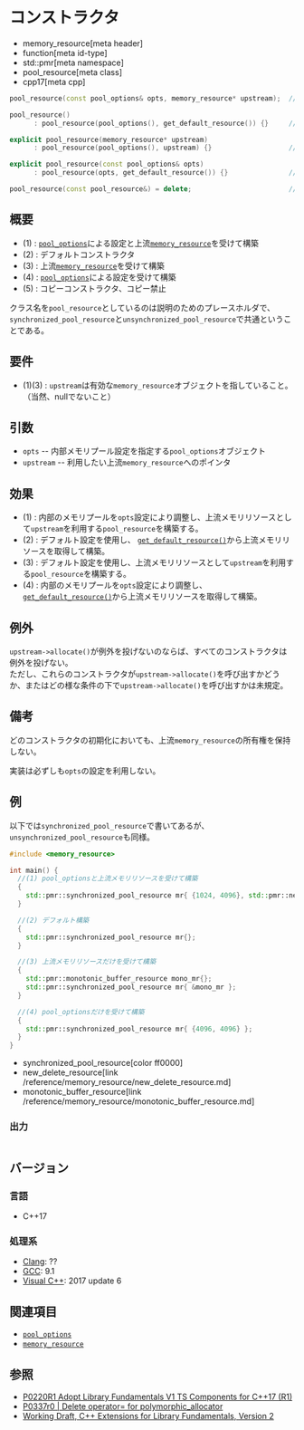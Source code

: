 # コンストラクタ
* memory_resource[meta header]
* function[meta id-type]
* std::pmr[meta namespace]
* pool_resource[meta class]
* cpp17[meta cpp]

```cpp
pool_resource(const pool_options& opts, memory_resource* upstream);  //(1)

pool_resource()
      : pool_resource(pool_options(), get_default_resource()) {}     //(2)

explicit pool_resource(memory_resource* upstream)
      : pool_resource(pool_options(), upstream) {}                   //(3)

explicit pool_resource(const pool_options& opts)
      : pool_resource(opts, get_default_resource()) {}               //(4)

pool_resource(const pool_resource&) = delete;                        //(5)
```

## 概要

- (1) : [`pool_options`](/reference/memory_resource/pool_options.md)による設定と上流[`memory_resource`](/reference/memory_resource/memory_resource.md)を受けて構築
- (2) : デフォルトコンストラクタ
- (3) : 上流[`memory_resource`](/reference/memory_resource/memory_resource.md)を受けて構築
- (4) : [`pool_options`](/reference/memory_resource/pool_options.md)による設定を受けて構築
- (5) : コピーコンストラクタ、コピー禁止

クラス名を`pool_resource`としているのは説明のためのプレースホルダで、`synchronized_pool_resource`と`unsynchronized_pool_resource`で共通ということである。

## 要件

- (1)(3) : `upstream`は有効な`memory_resource`オブジェクトを指していること。（当然、nullでないこと）

## 引数

- `opts` -- 内部メモリプール設定を指定する`pool_options`オブジェクト
- `upstream` -- 利用したい上流`memory_resource`へのポインタ

## 効果
- (1) : 内部のメモリプールを`opts`設定により調整し、上流メモリリソースとして`upstream`を利用する`pool_resource`を構築する。
- (2) : デフォルト設定を使用し、 [`get_default_resource()`](/reference/memory_resource/get_default_resource.md)から上流メモリリソースを取得して構築。
- (3) : デフォルト設定を使用し、上流メモリリソースとして`upstream`を利用する`pool_resource`を構築する。
- (4) : 内部のメモリプールを`opts`設定により調整し、[`get_default_resource()`](/reference/memory_resource/get_default_resource.md)から上流メモリリソースを取得して構築。

## 例外
`upstream->allocate()`が例外を投げないのならば、すべてのコンストラクタは例外を投げない。  
ただし、これらのコンストラクタが`upstream->allocate()`を呼び出すかどうか、またはどの様な条件の下で`upstream->allocate()`を呼び出すかは未規定。

## 備考
どのコンストラクタの初期化においても、上流`memory_resource`の所有権を保持しない。

実装は必ずしも`opts`の設定を利用しない。

## 例
以下では`synchronized_pool_resource`で書いてあるが、`unsynchronized_pool_resource`も同様。

```cpp example
#include <memory_resource>

int main() {
  //(1) pool_optionsと上流メモリリソースを受けて構築
  {
    std::pmr::synchronized_pool_resource mr{ {1024, 4096}, std::pmr::new_delete_resource() };
  }

  //(2) デフォルト構築
  {
    std::pmr::synchronized_pool_resource mr{};
  }

  //(3) 上流メモリリソースだけを受けて構築
  {
    std::pmr::monotonic_buffer_resource mono_mr{};
    std::pmr::synchronized_pool_resource mr{ &mono_mr };
  }

  //(4) pool_optionsだけを受けて構築
  {
    std::pmr::synchronized_pool_resource mr{ {4096, 4096} };
  }
}
```
* synchronized_pool_resource[color ff0000]
* new_delete_resource[link /reference/memory_resource/new_delete_resource.md]
* monotonic_buffer_resource[link /reference/memory_resource/monotonic_buffer_resource.md]

### 出力
```
```

## バージョン
### 言語
- C++17

### 処理系
- [Clang](/implementation.md#clang): ??
- [GCC](/implementation.md#gcc): 9.1
- [Visual C++](/implementation.md#visual_cpp): 2017 update 6

## 関連項目
- [`pool_options`](/reference/memory_resource/pool_options.md)
- [`memory_resource`](/reference/memory_resource/memory_resource.md)

## 参照
- [P0220R1 Adopt Library Fundamentals V1 TS Components for C++17 (R1)](http://www.open-std.org/jtc1/sc22/wg21/docs/papers/2016/p0220r1.html)
- [P0337r0 | Delete operator= for polymorphic_allocator](http://www.open-std.org/jtc1/sc22/wg21/docs/papers/2016/p0337r0.html)
- [Working Draft, C++ Extensions for Library Fundamentals, Version 2](http://www.open-std.org/jtc1/sc22/wg21/docs/papers/2015/n4562.html#memory.resource.synop)